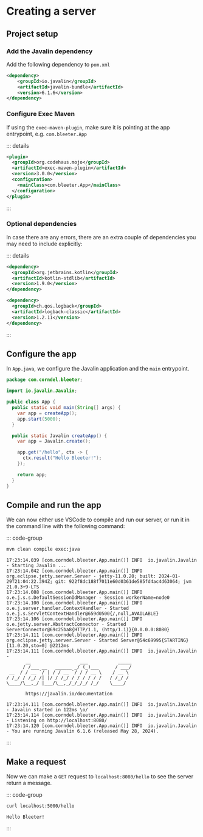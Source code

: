 # Creating a server

<Vimdeo id="1012077168" />

## Project setup

### Add the Javalin dependency

Add the following dependency to `pom.xml`

```xml
<dependency>
    <groupId>io.javalin</groupId>
    <artifactId>javalin-bundle</artifactId>
    <version>6.1.6</version>
</dependency>
```

### Configure Exec Maven

If using the `exec-maven-plugin`, make sure it is pointing at the app
entrypoint, e.g. `com.bleeter.App`

::: details

```xml
<plugin>
  <groupId>org.codehaus.mojo</groupId>
  <artifactId>exec-maven-plugin</artifactId>
  <version>3.0.0</version>
  <configuration>
    <mainClass>com.bleeter.App</mainClass>
  </configuration>
</plugin>
```

:::

### Optional dependencies

In case there are any errors, there are an extra couple of dependencies you may
need to include explicitly:

::: details

```xml
<dependency>
  <groupId>org.jetbrains.kotlin</groupId>
  <artifactId>kotlin-stdlib</artifactId>
  <version>1.9.0</version>
</dependency>

<dependency>
  <groupId>ch.qos.logback</groupId>
  <artifactId>logback-classic</artifactId>
  <version>1.2.11</version>
</dependency>
```

:::

## Configure the app

In `App.java`, we configure the Javalin application and the `main` entrypoint.

```java
package com.corndel.bleeter;

import io.javalin.Javalin;

public class App {
  public static void main(String[] args) {
    var app = createApp();
    app.start(5000);
  }

  public static Javalin createApp() {
    var app = Javalin.create();

    app.get("/hello", ctx -> {
      ctx.result("Hello Bleeter!");
    });

    return app;
  }
}
```

## Compile and run the app

We can now either use VSCode to compile and run our server, or run it in the
command line with the following command:

::: code-group

```bash
mvn clean compile exec:java
```

```console [output]
17:23:14.039 [com.corndel.bleeter.App.main()] INFO  io.javalin.Javalin - Starting Javalin ...
17:23:14.042 [com.corndel.bleeter.App.main()] INFO  org.eclipse.jetty.server.Server - jetty-11.0.20; built: 2024-01-29T21:04:22.394Z; git: 922f8dc188f7011e60d0361de585fd4ac4d63064; jvm 21.0.3+9-LTS
17:23:14.088 [com.corndel.bleeter.App.main()] INFO  o.e.j.s.s.DefaultSessionIdManager - Session workerName=node0
17:23:14.100 [com.corndel.bleeter.App.main()] INFO  o.e.j.server.handler.ContextHandler - Started o.e.j.s.ServletContextHandler@659d0500{/,null,AVAILABLE}
17:23:14.106 [com.corndel.bleeter.App.main()] INFO  o.e.jetty.server.AbstractConnector - Started ServerConnector@69c25ba8{HTTP/1.1, (http/1.1)}{0.0.0.0:8080}
17:23:14.111 [com.corndel.bleeter.App.main()] INFO  org.eclipse.jetty.server.Server - Started Server@54c69995{STARTING}[11.0.20,sto=0] @2212ms
17:23:14.111 [com.corndel.bleeter.App.main()] INFO  io.javalin.Javalin -
       __                  ___           _____
      / /___ __   ______ _/ (_)___      / ___/
 __  / / __ `/ | / / __ `/ / / __ \    / __ \
/ /_/ / /_/ /| |/ / /_/ / / / / / /   / /_/ /
\____/\__,_/ |___/\__,_/_/_/_/ /_/    \____/

       https://javalin.io/documentation

17:23:14.111 [com.corndel.bleeter.App.main()] INFO  io.javalin.Javalin - Javalin started in 122ms \o/
17:23:14.114 [com.corndel.bleeter.App.main()] INFO  io.javalin.Javalin - Listening on http://localhost:8080/
17:23:14.120 [com.corndel.bleeter.App.main()] INFO  io.javalin.Javalin - You are running Javalin 6.1.6 (released May 28, 2024).
```

:::

## Make a request

Now we can make a `GET` request to `localhost:8080/hello` to see the server
return a message.

::: code-group

```bash
curl localhost:5000/hello
```

```console [output]
Hello Bleeter!
```

:::
